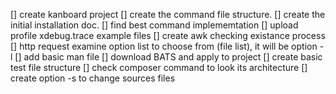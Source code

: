 [] create kanboard project 
[] create the command file structure.
[] create the initial installation doc.
[] find best command implememtation
[] upload profile xdebug.trace example files 
[] create awk checking existance process 
[] http request examine option list to choose from (file list), it will be option -l
[] add basic man file
[] download BATS and apply to project
[] create basic test file structure 
[] check composer command to look its architecture
[] create option -s to change sources files
